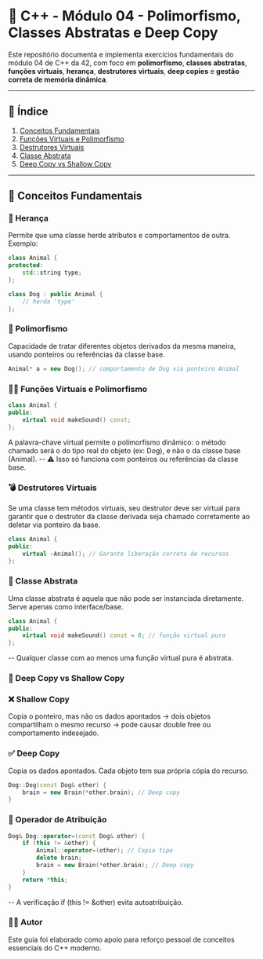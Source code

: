 # 🐾 C++ - Módulo 04 - Polimorfismo, Classes Abstratas e Deep Copy

Este repositório documenta e implementa exercícios fundamentais do módulo 04 de C++ da 42, com foco em **polimorfismo**, **classes abstratas**, **funções virtuais**, **herança**, **destrutores virtuais**, **deep copies** e **gestão correta de memória dinâmica**.

---

## 🧠 Índice

1. [Conceitos Fundamentais](#conceitos-fundamentais)
2. [Funções Virtuais e Polimorfismo](#funções-virtuais-e-polimorfismo)
3. [Destrutores Virtuais](#destrutores-virtuais)
4. [Classe Abstrata](#classe-abstrata)
5. [Deep Copy vs Shallow Copy](#deep-copy-vs-shallow-copy)

---

## 📘 Conceitos Fundamentais

### 🧩 Herança
Permite que uma classe herde atributos e comportamentos de outra.  
Exemplo:

```cpp
class Animal {
protected:
    std::string type;
};

class Dog : public Animal {
    // herda 'type'
};
```

### 🔁 Polimorfismo
Capacidade de tratar diferentes objetos derivados da mesma maneira, usando ponteiros ou referências da classe base.

```cpp
Animal* a = new Dog(); // comportamento de Dog via ponteiro Animal

```


### 🧙‍♀️ Funções Virtuais e Polimorfismo

```cpp
class Animal {
public:
    virtual void makeSound() const;
};

```
A palavra-chave virtual permite o polimorfismo dinâmico: o método chamado será o do tipo real do objeto (ex: Dog), e não o da classe base (Animal).
-- ⚠️ Isso só funciona com ponteiros ou referências da classe base.


### 💣 Destrutores Virtuais
Se uma classe tem métodos virtuais, seu destrutor deve ser virtual para garantir que o destrutor da classe derivada seja chamado corretamente ao deletar via ponteiro da base.

```cpp
class Animal {
public:
    virtual ~Animal(); // Garante liberação correta de recursos
};
```

### 🛑 Classe Abstrata
Uma classe abstrata é aquela que não pode ser instanciada diretamente. Serve apenas como interface/base.

```cpp
class Animal {
public:
    virtual void makeSound() const = 0; // função virtual pura
};
```
-- Qualquer classe com ao menos uma função virtual pura é abstrata.

### 🧬 Deep Copy vs Shallow Copy

### ❌ Shallow Copy
Copia o ponteiro, mas não os dados apontados → dois objetos compartilham o mesmo recurso → pode causar double free ou comportamento indesejado.

### ✅ Deep Copy
Copia os dados apontados. Cada objeto tem sua própria cópia do recurso.
```cpp
Dog::Dog(const Dog& other) {
    brain = new Brain(*other.brain); // Deep copy
}
```
### 📎 Operador de Atribuição
```cpp
Dog& Dog::operator=(const Dog& other) {
    if (this != &other) {
        Animal::operator=(other); // Copia tipo
        delete brain;
        brain = new Brain(*other.brain); // Deep copy
    }
    return *this;
}
```
-- A verificação if (this != &other) evita autoatribuição.

### 👨‍💻 Autor
Este guia foi elaborado como apoio para reforço pessoal de conceitos essenciais do C++ moderno.
